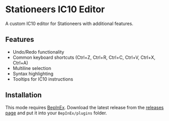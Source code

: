 # Stationeers IC10 Editor

A custom IC10 editor for Stationeers with additional features.

## Features

- Undo/Redo functionality
- Common keyboard shortcuts (Ctrl+Z, Ctrl+R, Ctrl+C, Ctrl+V, Ctrl+X, Ctrl+A)
- Multiline selection
- Syntax highlighting
- Tooltips for IC10 instructions

## Installation

This mode requires [BepInEx](https://github.com/BepInEx/BepInEx).
Download the latest release from the [releases page](https://github.com/aproposmath/StationeersIC10Editor/releases) and put it into your `BepInEx/plugins` folder.
